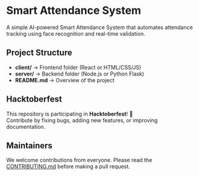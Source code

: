 # Smart Attendance System

A simple AI-powered Smart Attendance System that automates attendance tracking using face recognition and real-time validation.

## Project Structure
- **client/** → Frontend folder (React or HTML/CSS/JS)
- **server/** → Backend folder (Node.js or Python Flask)
- **README.md** → Overview of the project

## Hacktoberfest
This repository is participating in **Hacktoberfest**! 🎉  
Contribute by fixing bugs, adding new features, or improving documentation.

## Maintainers
We welcome contributions from everyone. Please read the [CONTRIBUTING.md](./CONTRIBUTING.md) before making a pull request.
